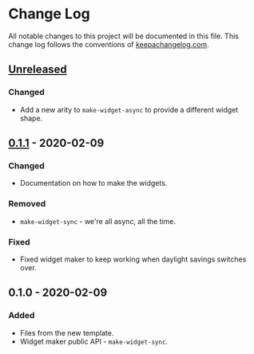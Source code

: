 # Change Log
All notable changes to this project will be documented in this file. This change log follows the conventions of [keepachangelog.com](http://keepachangelog.com/).

## [Unreleased]
### Changed
- Add a new arity to `make-widget-async` to provide a different widget shape.

## [0.1.1] - 2020-02-09
### Changed
- Documentation on how to make the widgets.

### Removed
- `make-widget-sync` - we're all async, all the time.

### Fixed
- Fixed widget maker to keep working when daylight savings switches over.

## 0.1.0 - 2020-02-09
### Added
- Files from the new template.
- Widget maker public API - `make-widget-sync`.

[Unreleased]: https://github.com/your-name/shopping-list/compare/0.1.1...HEAD
[0.1.1]: https://github.com/your-name/shopping-list/compare/0.1.0...0.1.1
